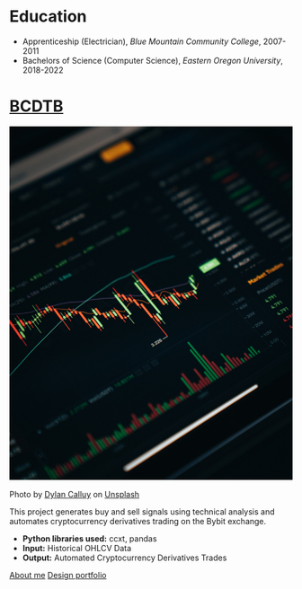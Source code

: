 # Education
* Apprenticeship (Electrician), *Blue Mountain Community College*, 2007-2011
* Bachelors of Science (Computer Science), *Eastern Oregon University*, 2018-2022


# [BCDTB](https://github.com/imminent-darkness/ccxt-bot)
![alt text](dylan-calluy-JpflvzEl5cg-unsplash.jpg)

Photo by <a href="https://unsplash.com/@dylancalluy?utm_source=unsplash&utm_medium=referral&utm_content=creditCopyText">Dylan Calluy</a> on <a href="https://unsplash.com/s/photos/trading?utm_source=unsplash&utm_medium=referral&utm_content=creditCopyText">Unsplash</a>

This project generates buy and sell signals using technical analysis and automates cryptocurrency derivatives trading on the Bybit exchange.
* **Python libraries used:** ccxt, pandas
* **Input:** Historical OHLCV Data
* **Output:** Automated Cryptocurrency Derivatives Trades 

[About me](about.md) [Design portfolio](https://towardsdatascience.com/how-to-build-a-simple-portfolio-website-for-free-f49327675fd9)
